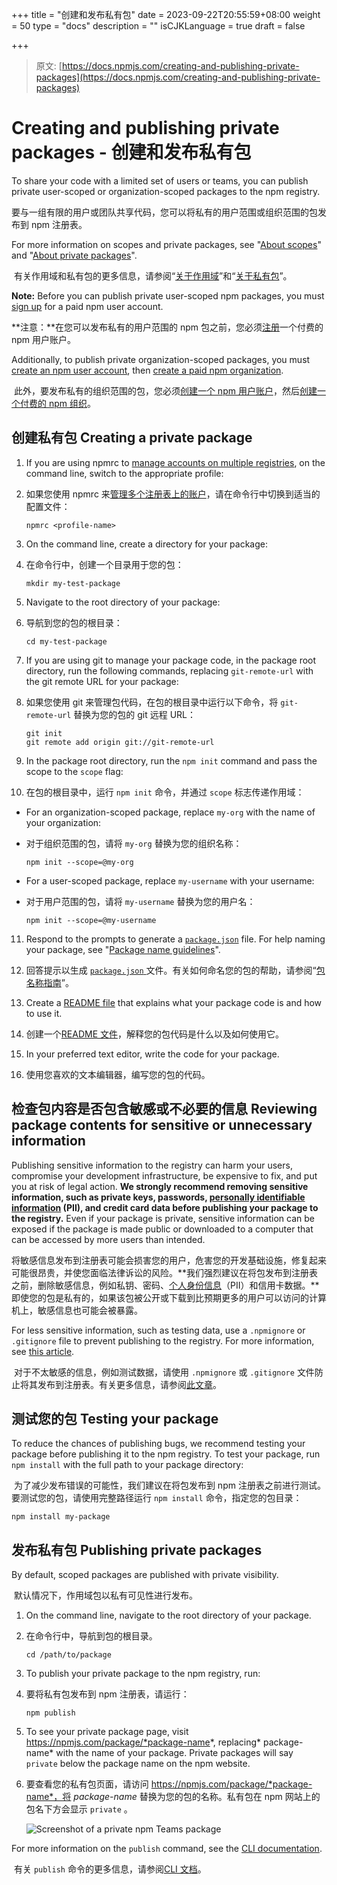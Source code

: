 +++
title = "创建和发布私有包"
date = 2023-09-22T20:55:59+08:00
weight = 50
type = "docs"
description = ""
isCJKLanguage = true
draft = false

+++

> 原文: [https://docs.npmjs.com/creating-and-publishing-private-packages](https://docs.npmjs.com/creating-and-publishing-private-packages)

# Creating and publishing private packages - 创建和发布私有包

To share your code with a limited set of users or teams, you can publish private user-scoped or organization-scoped packages to the npm registry.

​	要与一组有限的用户或团队共享代码，您可以将私有的用户范围或组织范围的包发布到 npm 注册表。

For more information on scopes and private packages, see "[About scopes](about-scopes)" and "[About private packages](about-private-packages)".

​	有关作用域和私有包的更多信息，请参阅“[关于作用域](about-scopes)”和“[关于私有包](about-private-packages)”。

**Note:** Before you can publish private user-scoped npm packages, you must [sign up](https://npmjs.com/signup) for a paid npm user account.

**注意：**在您可以发布私有的用户范围的 npm 包之前，您必须[注册](https://npmjs.com/signup)一个付费的 npm 用户账户。

Additionally, to publish private organization-scoped packages, you must [create an npm user account](https://npmjs.com/signup), then [create a paid npm organization](https://www.npmjs.com/signup?next=/org/create).

​	此外，要发布私有的组织范围的包，您必须[创建一个 npm 用户账户](https://npmjs.com/signup)，然后[创建一个付费的 npm 组织](https://www.npmjs.com/signup?next=/org/create)。

## 创建私有包 Creating a private package

1. If you are using npmrc to [manage accounts on multiple registries](configuring-your-registry-settings-as-an-npm-enterprise-user#using-npmrc-to-manage-multiple-profiles-for-different-registries), on the command line, switch to the appropriate profile:

2. 如果您使用 npmrc 来[管理多个注册表上的账户](configuring-your-registry-settings-as-an-npm-enterprise-user#using-npmrc-to-manage-multiple-profiles-for-different-registries)，请在命令行中切换到适当的配置文件：

   ```
   npmrc <profile-name>
   ```

3. On the command line, create a directory for your package:

4. 在命令行中，创建一个目录用于您的包：

   ```
   mkdir my-test-package
   ```

5. Navigate to the root directory of your package:

6. 导航到您的包的根目录：

   ```
   cd my-test-package
   ```

7. If you are using git to manage your package code, in the package root directory, run the following commands, replacing `git-remote-url` with the git remote URL for your package:

8. 如果您使用 git 来管理包代码，在包的根目录中运行以下命令，将  `git-remote-url`  替换为您的包的 git 远程 URL：

   ```
   git init
   git remote add origin git://git-remote-url
   ```

9. In the package root directory, run the `npm init` command and pass the scope to the `scope` flag:

10. 在包的根目录中，运行  `npm init`  命令，并通过  `scope`  标志传递作用域：

   - For an organization-scoped package, replace `my-org` with the name of your organization:

   - 对于组织范围的包，请将  `my-org`  替换为您的组织名称：

     ```
     npm init --scope=@my-org
     ```
     
   - For a user-scoped package, replace `my-username` with your username:

   - 对于用户范围的包，请将  `my-username`  替换为您的用户名：

     ```
     npm init --scope=@my-username
     ```

11. Respond to the prompts to generate a [`package.json`](https://docs.npmjs.com/about-package-json-and-package-lock-json-files) file. For help naming your package, see "[Package name guidelines](package-name-guidelines)".

12. 回答提示以生成 [ `package.json` ](https://docs.npmjs.com/about-package-json-and-package-lock-json-files) 文件。有关如何命名您的包的帮助，请参阅“[包名称指南](package-name-guidelines)”。

13. Create a [README file](about-package-readme-files) that explains what your package code is and how to use it.

14. 创建一个[README 文件](about-package-readme-files)，解释您的包代码是什么以及如何使用它。

15. In your preferred text editor, write the code for your package.

16. 使用您喜欢的文本编辑器，编写您的包的代码。

## 检查包内容是否包含敏感或不必要的信息 Reviewing package contents for sensitive or unnecessary information

Publishing sensitive information to the registry can harm your users, compromise your development infrastructure, be expensive to fix, and put you at risk of legal action. **We strongly recommend removing sensitive information, such as private keys, passwords, [personally identifiable information](https://en.wikipedia.org/wiki/Personally_identifiable_information) (PII), and credit card data before publishing your package to the registry.** Even if your package is private, sensitive information can be exposed if the package is made public or downloaded to a computer that can be accessed by more users than intended.

​	将敏感信息发布到注册表可能会损害您的用户，危害您的开发基础设施，修复起来可能很昂贵，并使您面临法律诉讼的风险。**我们强烈建议在将包发布到注册表之前，删除敏感信息，例如私钥、密码、[个人身份信息](https://en.wikipedia.org/wiki/Personally_identifiable_information)（PII）和信用卡数据。**即使您的包是私有的，如果该包被公开或下载到比预期更多的用户可以访问的计算机上，敏感信息也可能会被暴露。

For less sensitive information, such as testing data, use a `.npmignore` or `.gitignore` file to prevent publishing to the registry. For more information, see [this article](https://docs.npmjs.com/misc/developers#keeping-files-out-of-your-package).

​	对于不太敏感的信息，例如测试数据，请使用  `.npmignore`  或  `.gitignore`  文件防止将其发布到注册表。有关更多信息，请参阅[此文章](https://docs.npmjs.com/misc/developers#keeping-files-out-of-your-package)。

## 测试您的包 Testing your package

To reduce the chances of publishing bugs, we recommend testing your package before publishing it to the npm registry. To test your package, run `npm install` with the full path to your package directory:

​	为了减少发布错误的可能性，我们建议在将包发布到 npm 注册表之前进行测试。要测试您的包，请使用完整路径运行  `npm install`  命令，指定您的包目录：

```
npm install my-package
```

## 发布私有包 Publishing private packages

By default, scoped packages are published with private visibility.

​	默认情况下，作用域包以私有可见性进行发布。

1. On the command line, navigate to the root directory of your package.

2. 在命令行中，导航到包的根目录。

   ```
   cd /path/to/package
   ```

3. To publish your private package to the npm registry, run:

4. 要将私有包发布到 npm 注册表，请运行：

   ```
   npm publish
   ```

5. To see your private package page, visit https://npmjs.com/package/*package-name*, replacing* package-name* with the name of your package. Private packages will say `private` below the package name on the npm website.

6. 要查看您的私有包页面，请访问 https://npmjs.com/package/*package-name*，将 *package-name* 替换为您的包的名称。私有包在 npm 网站上的包名下方会显示  `private` 。

   ![Screenshot of a private npm Teams package](https://docs.npmjs.com/shared/organization-package-private.png)

For more information on the `publish` command, see the [CLI documentation](https://docs.npmjs.com/cli/publish).

​	有关  `publish`  命令的更多信息，请参阅[CLI 文档](https://docs.npmjs.com/cli/publish)。
